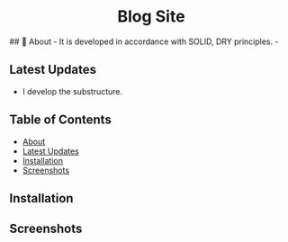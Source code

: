 <h1 align="center">Blog Site</h1>
## 🎯 About
- It is developed in accordance with SOLID, DRY principles. 
-


## Latest Updates
- I develop the substructure.


## Table of Contents
- [About](#about)
- [Latest Updates](#latest-updates)
- [Installation](#installation)
- [Screenshots](#screenshots)

## Installation


## Screenshots
